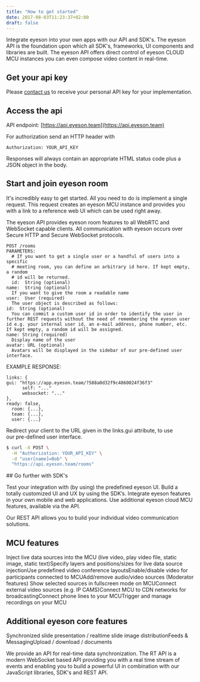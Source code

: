 ```yaml
---
title: "How to get started"
date: 2017-08-03T11:23:37+02:00
draft: false
---
```


Integrate eyeson into your own apps with our API and SDK's.  The eyeson API is
the foundation upon which all SDK's, frameworks, UI components and libraries
are built. The eyeson API offers direct control of eyeson CLOUD MCU instances
you can even compose video content in real-time.

## Get your api key

Please [contact us](https://eyeson.team/developers/#contact-me) to receive your
personal API key for your implementation.

## Access the api

API endpoint: [https://api.eyeson.team](https://api.eyeson.team)


For authorization send an HTTP header with
```
Authorization: YOUR_API_KEY
```
Responses will always contain an appropriate HTML status code plus a JSON
object in the body.

## Start and join eyeson room

It's incredibly easy to get started. All you need to do is implement a single
request. This request creates an eyeson MCU instance and provides you with a
link to a reference web UI which can be used right away.

The eyeson API provides eyeson room features to all WebRTC and WebSocket
capable clients. All communication with eyeson occurs over Secure HTTP and
Secure WebSocket protocols.

```
POST /rooms
PARAMETERS:
  # If you want to get a single user or a handful of users into a specific
  # meeting room, you can define an arbitrary id here. If kept empty, a random
  # id will be returned.
  id:  String (optional)
name:  String (optional)
  If you want to give the room a readable name
user:  User (required)
  The user object is described as follows:
id:  String (optional)
  You can commit a custom user id in order to identify the user in further REST requests without the need of remembering the eyeson user id e.g. your internal user id, an e-mail address, phone number, etc. If kept empty, a random id will be assigned.
name: String (required)
  Display name of the user
avatar: URL (optional)
  Avatars will be displayed in the sidebar of our pre-defined user interface.
```

EXAMPLE RESPONSE:
```
links: {
gui: "https://app.eyeson.team/?588a0d32f9c4860024f36f3"
      self: "..."
      websocket: "..."
},
ready: false,
  room: {...},
  team: {...},
  user: {...}
```

Redirect your client to the URL given in the links.gui attribute, to use
our pre-defined user interface.

```sh
$ curl -X POST \
  -H "Authorization: YOUR_API_KEY" \
  -d "user[name]=Bob" \
  "https://api.eyeson.team/rooms"
```

## Go further with SDK's

Test your integration with (by using) the predefined eyeson UI. Build a totally
customized UI and UX by using the SDK’s. Integrate eyeson features in your own
mobile and web applications. Use additional eyeson cloud MCU features,
available via the API.

Our REST API allows you to build your individual video communication solutions.

## MCU features

Inject live data sources into the MCU (live video, play video file, static image, static text)Specify layers and positions/sizes for live data source injectionUse predeﬁned video conference layoutsEnable/disable video for participants connected to MCUAdd/remove audio/video sources (Moderator features)
  Show selected sources in fullscreen mode on MCUConnect external video sources (e.g. IP CAMS)Connect MCU to CDN networks for broadcastingConnect phone lines to your MCUTrigger and manage recordings on your MCU


## Additional eyeson core features



Synchronized slide presentation / realtime slide image distributionFeeds & MessagingUpload / download / documents


We provide an API for real-time data synchronization. The RT API is a modern
WebSocket based API providing you with a real time stream of events and
enabling you to build a powerful UI in combination with our JavaScript
libraries, SDK's and REST API.
